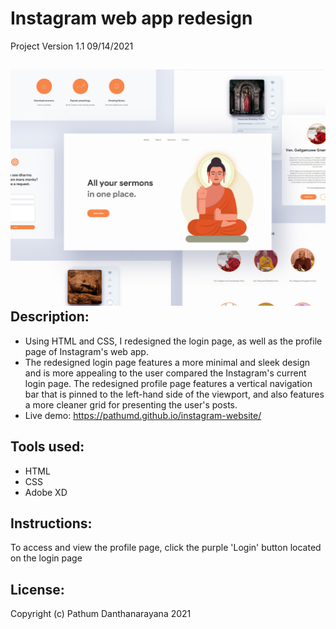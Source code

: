 # Instagram web app redesign
Project Version 1.1 09/14/2021

![alt text](https://github.com/pathumd/Sadaham-Sisila/blob/main/mainmockup.jpg?raw=true)
Description:
--------------
- Using HTML and CSS, I redesigned the login page, as well as the profile page of Instagram's web app.
- The redesigned login page features a more minimal and sleek design and is more appealing to the user compared the Instagram's current login page. The redesigned profile page features a vertical navigation bar that is pinned to the left-hand side of the viewport, and also features a more cleaner grid for presenting the user's posts.
- Live demo: https://pathumd.github.io/instagram-website/

Tools used:
--------------
- HTML
- CSS
- Adobe XD

Instructions:
---------
To access and view the profile page, click the purple 'Login' button located on the login page

License:
---------
Copyright (c) Pathum Danthanarayana 2021
